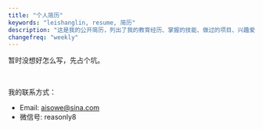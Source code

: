 ```yaml
---
title: "个人简历"
keywords: "leishanglin, resume, 简历"
description: "这是我的公开简历，列出了我的教育经历、掌握的技能、做过的项目、兴趣爱好等"
changefreq: "weekly"
---
```


暂时没想好怎么写，先占个坑。

<br />

我的联系方式：

- Email: <aisowe@sina.com>
- 微信号: reasonly8

